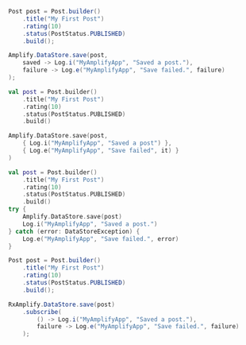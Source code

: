 <amplify-block-switcher>
<amplify-block name="Java">

```java
Post post = Post.builder()
    .title("My First Post")
    .rating(10)
    .status(PostStatus.PUBLISHED)
    .build();

Amplify.DataStore.save(post,
    saved -> Log.i("MyAmplifyApp", "Saved a post."),
    failure -> Log.e("MyAmplifyApp", "Save failed.", failure)
);
```

</amplify-block>
<amplify-block name="Kotlin - Callbacks">

```kotlin
val post = Post.builder()
    .title("My First Post")
    .rating(10)
    .status(PostStatus.PUBLISHED)
    .build()

Amplify.DataStore.save(post,
    { Log.i("MyAmplifyApp", "Saved a post") },
    { Log.e("MyAmplifyApp", "Save failed", it) }
)
```

</amplify-block>
<amplify-block name="Kotlin - Coroutines (Beta)">

```kotlin
val post = Post.builder()
    .title("My First Post")
    .rating(10)
    .status(PostStatus.PUBLISHED)
    .build()
try {
    Amplify.DataStore.save(post)
    Log.i("MyAmplifyApp", "Saved a post.")
} catch (error: DataStoreException) {
    Log.e("MyAmplifyApp", "Save failed.", error)
}
```

</amplify-block>
<amplify-block name="RxJava">

```java
Post post = Post.builder()
    .title("My First Post")
    .rating(10)
    .status(PostStatus.PUBLISHED)
    .build();

RxAmplify.DataStore.save(post)
    .subscribe(
        () -> Log.i("MyAmplifyApp", "Saved a post."),
        failure -> Log.e("MyAmplifyApp", "Save failed.", failure)
    );
```

</amplify-block>
</amplify-block-switcher>
